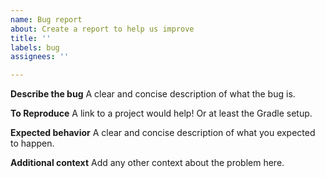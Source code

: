 ```yaml
---
name: Bug report
about: Create a report to help us improve
title: ''
labels: bug
assignees: ''

---
```


**Describe the bug**
A clear and concise description of what the bug is.

**To Reproduce**
A link to a project would help! Or at least the Gradle setup.

**Expected behavior**
A clear and concise description of what you expected to happen.

**Additional context**
Add any other context about the problem here.
